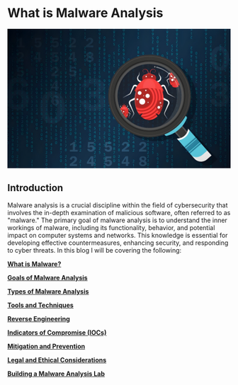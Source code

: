 # What is Malware Analysis
![](https://github.com/L0WK3Y-IAAN/Security-Blog/blob/main/What%20is%20Malware%20Analysis/img/malware-analysis-feature.jpg?raw=true)
## Introduction

Malware analysis is a crucial discipline within the field of cybersecurity that involves the in-depth examination of malicious software, often referred to as "malware." The primary goal of malware analysis is to understand the inner workings of malware, including its functionality, behavior, and potential impact on computer systems and networks. This knowledge is essential for developing effective countermeasures, enhancing security, and responding to cyber threats. In this blog I will be covering the following:

[**What is Malware?**](What%20is%20Malware%20Analysis%207b5fed2c69e24a66845065031a93100c/What%20is%20Malware%208c5934a34d304d06aa984b5f2b7dad27.md)

[**Goals of Malware Analysis**](What%20is%20Malware%20Analysis%207b5fed2c69e24a66845065031a93100c/Goals%20of%20Malware%20Analysis%2025c94e2bb648426ab310f3bdb359f9dd.md)

[**Types of Malware Analysis**](What%20is%20Malware%20Analysis%207b5fed2c69e24a66845065031a93100c/Types%20of%20Malware%20Analysis%2044af8714f6a547b393519260e55df7ac.md)

[**Tools and Techniques**](What%20is%20Malware%20Analysis%207b5fed2c69e24a66845065031a93100c/Tools%20and%20Techniques%20d90c1bb667c34c62a5d62a343461c6ab.md)

[**Reverse Engineering**](What%20is%20Malware%20Analysis%207b5fed2c69e24a66845065031a93100c/Reverse%20Engineering%20eeec5582fae84aceaaab61e3a0c0171c.md)

[**Indicators of Compromise (IOCs)**](What%20is%20Malware%20Analysis%207b5fed2c69e24a66845065031a93100c/Indicators%20of%20Compromise%20(IOCs)%20ed282ca868a641f88c3d1bb6b3296f4d.md)

[**Mitigation and Prevention**](What%20is%20Malware%20Analysis%207b5fed2c69e24a66845065031a93100c/Mitigation%20and%20Prevention%2066543b7769d7488daa61270a03bf6ea5.md)

[**Legal and Ethical Considerations**](What%20is%20Malware%20Analysis%207b5fed2c69e24a66845065031a93100c/Legal%20and%20Ethical%20Considerations%20b85ecc65118240d98547a5f70944be6e.md)

[**Building a Malware Analysis Lab**](What%20is%20Malware%20Analysis%207b5fed2c69e24a66845065031a93100c/Building%20a%20Malware%20Analysis%20Lab%2056a3a3cf1e964f919654a41176ecd478.md)
